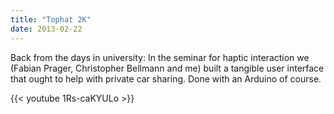 ```yaml
---
title: "Tophat 2K"
date: 2013-02-22
---
```


Back from the days in university: In the seminar for haptic interaction we (Fabian Prager, Christopher Bellmann and me) built a tangible user interface that ought to help with private car sharing. Done with an Arduino of course.

{{< youtube 1Rs-caKYULo >}}
